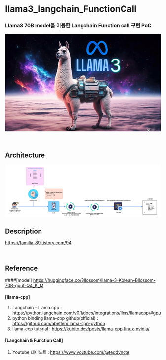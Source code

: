 # llama3_langchain_FunctionCall
### Llama3 70B model을 이용한 Langchain Function call 구현 PoC

<p align="center">
  <img alt="Architecture Diagram" src="./data/llama3_image.jpeg">
</p>

<br>

## Architecture
![Architecture Diagram](./data/architecture.png)

## Description
https://familia-89.tistory.com/94


<br>

## Reference
####[model]
https://huggingface.co/Bllossom/llama-3-Korean-Bllossom-70B-gguf-Q4_K_M

#### [llama-cpp]
1) Langchain - Llama.cpp : https://python.langchain.com/v0.1/docs/integrations/llms/llamacpp/#gpu
2) python binding llama-cpp github(official) : https://github.com/abetlen/llama-cpp-python
3) llama-ccp tutorial : https://kubito.dev/posts/llama-cpp-linux-nvidia/

#### [Langchain & Function Call]

1) Youtube 테디노트 : https://www.youtube.com/@teddynote